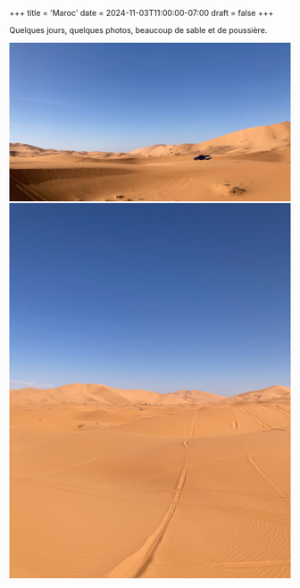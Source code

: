+++
title = 'Maroc'
date = 2024-11-03T11:00:00-07:00
draft = false
+++

Quelques jours, quelques photos, beaucoup de sable et de poussière.

![Photo du Maroc](IMG_5800.jpeg)
![Photo du Maroc](IMG_5850.jpeg)